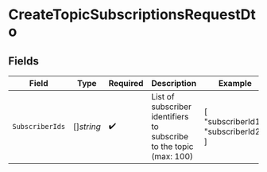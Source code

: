 # CreateTopicSubscriptionsRequestDto


## Fields

| Field                                                               | Type                                                                | Required                                                            | Description                                                         | Example                                                             |
| ------------------------------------------------------------------- | ------------------------------------------------------------------- | ------------------------------------------------------------------- | ------------------------------------------------------------------- | ------------------------------------------------------------------- |
| `SubscriberIds`                                                     | []*string*                                                          | :heavy_check_mark:                                                  | List of subscriber identifiers to subscribe to the topic (max: 100) | [<br/>"subscriberId1",<br/>"subscriberId2"<br/>]                    |
